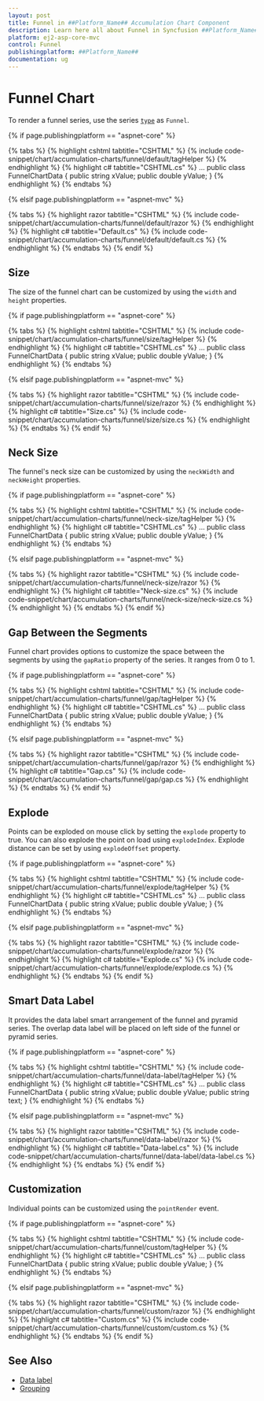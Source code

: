 ```yaml
---
layout: post
title: Funnel in ##Platform_Name## Accumulation Chart Component
description: Learn here all about Funnel in Syncfusion ##Platform_Name## Accumulation Chart component of Syncfusion Essential JS 2 and more.
platform: ej2-asp-core-mvc
control: Funnel
publishingplatform: ##Platform_Name##
documentation: ug
---
```



# Funnel Chart

To render a funnel series, use the series [`type`](https://help.syncfusion.com/cr/aspnetcore-js2/Syncfusion.EJ2.Charts.AccumulationSeries.html#Syncfusion_EJ2_Charts_AccumulationSeries_Type) as `Funnel`.

{% if page.publishingplatform == "aspnet-core" %}

{% tabs %}
{% highlight cshtml tabtitle="CSHTML" %}
{% include code-snippet/chart/accumulation-charts/funnel/default/tagHelper %}
{% endhighlight %}
{% highlight c# tabtitle="CSHTML.cs" %}
...
public class FunnelChartData
{
    public string xValue;
    public double yValue;
}
{% endhighlight %}
{% endtabs %}

{% elsif page.publishingplatform == "aspnet-mvc" %}

{% tabs %}
{% highlight razor tabtitle="CSHTML" %}
{% include code-snippet/chart/accumulation-charts/funnel/default/razor %}
{% endhighlight %}
{% highlight c# tabtitle="Default.cs" %}
{% include code-snippet/chart/accumulation-charts/funnel/default/default.cs %}
{% endhighlight %}
{% endtabs %}
{% endif %}



## Size

The size of the funnel chart can be customized by using the `width` and `height` properties.

{% if page.publishingplatform == "aspnet-core" %}

{% tabs %}
{% highlight cshtml tabtitle="CSHTML" %}
{% include code-snippet/chart/accumulation-charts/funnel/size/tagHelper %}
{% endhighlight %}
{% highlight c# tabtitle="CSHTML.cs" %}
...
public class FunnelChartData
{
    public string xValue;
    public double yValue;
}
{% endhighlight %}
{% endtabs %}

{% elsif page.publishingplatform == "aspnet-mvc" %}

{% tabs %}
{% highlight razor tabtitle="CSHTML" %}
{% include code-snippet/chart/accumulation-charts/funnel/size/razor %}
{% endhighlight %}
{% highlight c# tabtitle="Size.cs" %}
{% include code-snippet/chart/accumulation-charts/funnel/size/size.cs %}
{% endhighlight %}
{% endtabs %}
{% endif %}



## Neck Size

The funnel's neck size can be customized by using the `neckWidth` and `neckHeight` properties.

{% if page.publishingplatform == "aspnet-core" %}

{% tabs %}
{% highlight cshtml tabtitle="CSHTML" %}
{% include code-snippet/chart/accumulation-charts/funnel/neck-size/tagHelper %}
{% endhighlight %}
{% highlight c# tabtitle="CSHTML.cs" %}
...
public class FunnelChartData
{
    public string xValue;
    public double yValue;
}
{% endhighlight %}
{% endtabs %}

{% elsif page.publishingplatform == "aspnet-mvc" %}

{% tabs %}
{% highlight razor tabtitle="CSHTML" %}
{% include code-snippet/chart/accumulation-charts/funnel/neck-size/razor %}
{% endhighlight %}
{% highlight c# tabtitle="Neck-size.cs" %}
{% include code-snippet/chart/accumulation-charts/funnel/neck-size/neck-size.cs %}
{% endhighlight %}
{% endtabs %}
{% endif %}



## Gap Between the Segments

Funnel chart provides options to customize the space between the segments by using the `gapRatio` property of the series. It ranges from 0 to 1.

{% if page.publishingplatform == "aspnet-core" %}

{% tabs %}
{% highlight cshtml tabtitle="CSHTML" %}
{% include code-snippet/chart/accumulation-charts/funnel/gap/tagHelper %}
{% endhighlight %}
{% highlight c# tabtitle="CSHTML.cs" %}
...
public class FunnelChartData
{
    public string xValue;
    public double yValue;
}
{% endhighlight %}
{% endtabs %}

{% elsif page.publishingplatform == "aspnet-mvc" %}

{% tabs %}
{% highlight razor tabtitle="CSHTML" %}
{% include code-snippet/chart/accumulation-charts/funnel/gap/razor %}
{% endhighlight %}
{% highlight c# tabtitle="Gap.cs" %}
{% include code-snippet/chart/accumulation-charts/funnel/gap/gap.cs %}
{% endhighlight %}
{% endtabs %}
{% endif %}



## Explode

Points can be exploded on mouse click by setting the `explode` property to true. You can also explode the point on load using `explodeIndex`. Explode distance can be set by using `explodeOffset` property.

{% if page.publishingplatform == "aspnet-core" %}

{% tabs %}
{% highlight cshtml tabtitle="CSHTML" %}
{% include code-snippet/chart/accumulation-charts/funnel/explode/tagHelper %}
{% endhighlight %}
{% highlight c# tabtitle="CSHTML.cs" %}
...
public class FunnelChartData
{
    public string xValue;
    public double yValue;
}
{% endhighlight %}
{% endtabs %}

{% elsif page.publishingplatform == "aspnet-mvc" %}

{% tabs %}
{% highlight razor tabtitle="CSHTML" %}
{% include code-snippet/chart/accumulation-charts/funnel/explode/razor %}
{% endhighlight %}
{% highlight c# tabtitle="Explode.cs" %}
{% include code-snippet/chart/accumulation-charts/funnel/explode/explode.cs %}
{% endhighlight %}
{% endtabs %}
{% endif %}



## Smart Data Label

It provides the data label smart arrangement of the funnel and pyramid series. The overlap data label will be placed on left side of the funnel or pyramid series.

{% if page.publishingplatform == "aspnet-core" %}

{% tabs %}
{% highlight cshtml tabtitle="CSHTML" %}
{% include code-snippet/chart/accumulation-charts/funnel/data-label/tagHelper %}
{% endhighlight %}
{% highlight c# tabtitle="CSHTML.cs" %}
...
public class FunnelChartData
{
    public string xValue;
    public double yValue;
    public string text;
}
{% endhighlight %}
{% endtabs %}

{% elsif page.publishingplatform == "aspnet-mvc" %}

{% tabs %}
{% highlight razor tabtitle="CSHTML" %}
{% include code-snippet/chart/accumulation-charts/funnel/data-label/razor %}
{% endhighlight %}
{% highlight c# tabtitle="Data-label.cs" %}
{% include code-snippet/chart/accumulation-charts/funnel/data-label/data-label.cs %}
{% endhighlight %}
{% endtabs %}
{% endif %}



## Customization

Individual points can be customized using the `pointRender` event.

{% if page.publishingplatform == "aspnet-core" %}

{% tabs %}
{% highlight cshtml tabtitle="CSHTML" %}
{% include code-snippet/chart/accumulation-charts/funnel/custom/tagHelper %}
{% endhighlight %}
{% highlight c# tabtitle="CSHTML.cs" %}
...
public class FunnelChartData
{
    public string xValue;
    public double yValue;
}
{% endhighlight %}
{% endtabs %}

{% elsif page.publishingplatform == "aspnet-mvc" %}

{% tabs %}
{% highlight razor tabtitle="CSHTML" %}
{% include code-snippet/chart/accumulation-charts/funnel/custom/razor %}
{% endhighlight %}
{% highlight c# tabtitle="Custom.cs" %}
{% include code-snippet/chart/accumulation-charts/funnel/custom/custom.cs %}
{% endhighlight %}
{% endtabs %}
{% endif %}



## See Also

* [Data label](./data-label/)
* [Grouping](./grouping/)

